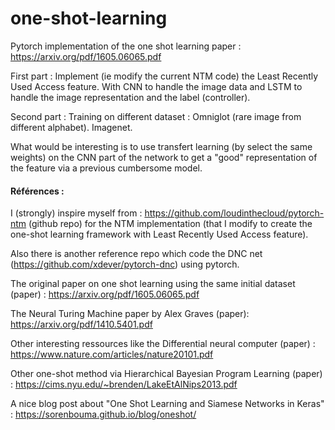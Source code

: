 # one-shot-learning

Pytorch implementation of the one shot learning paper : 
https://arxiv.org/pdf/1605.06065.pdf

First part : 
Implement (ie modify the current NTM code) the Least Recently Used Access feature.
With CNN to handle the image data and LSTM to handle the image representation and the label (controller).

Second part :
Training on different dataset :
Omniglot (rare image from different alphabet).
Imagenet.

What would be interesting is to use transfert learning (by select the same weights) on the CNN part of the network to get a "good" representation of the feature via a previous cumbersome model.

#### Références : 
I (strongly) inspire myself from :
https://github.com/loudinthecloud/pytorch-ntm (github repo)
for the NTM implementation (that I modify to create the one-shot learning framework with Least Recently Used Access feature).

Also there is another reference repo which code the DNC net (https://github.com/xdever/pytorch-dnc) using pytorch.

The original paper on one shot learning using the same initial dataset (paper) :
https://arxiv.org/pdf/1605.06065.pdf

The Neural Turing Machine paper by Alex Graves (paper):
https://arxiv.org/pdf/1410.5401.pdf

Other interesting ressources like the Differential neural computer (paper) :
https://www.nature.com/articles/nature20101.pdf

Other one-shot method via Hierarchical Bayesian Program Learning (paper) :
https://cims.nyu.edu/~brenden/LakeEtAlNips2013.pdf

A nice blog post about "One Shot Learning and Siamese Networks in Keras" :
https://sorenbouma.github.io/blog/oneshot/




